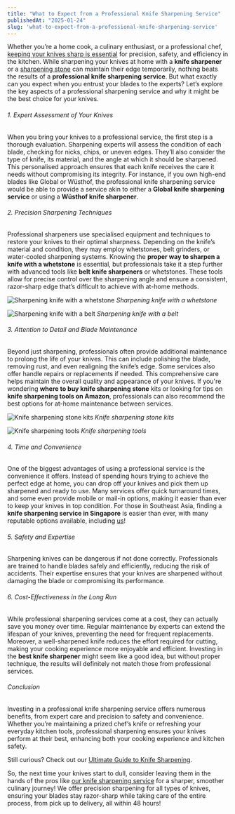 ```yaml
---
title: "What to Expect from a Professional Knife Sharpening Service"
publishedAt: "2025-01-24"
slug: 'what-to-expect-from-a-professional-knife-sharpening-service'
---
```


Whether you’re a home cook, a culinary enthusiast, or a professional chef, [keeping your knives sharp is essential](/blog/why-regular-knife-sharpening-is-essential-for-home-cooks) for precision, safety, and efficiency in the kitchen. While sharpening your knives at home with a **knife sharpener** or a [sharpening stone](/blog/choosing-the-best-knife-sharpening-stones-a-beginners-guide) can maintain their edge temporarily, nothing beats the results of a **professional knife sharpening service**. But what exactly can you expect when you entrust your blades to the experts? Let’s explore the key aspects of a professional sharpening service and why it might be the best choice for your knives.

###### 1. Expert Assessment of Your Knives

When you bring your knives to a professional service, the first step is a thorough evaluation. Sharpening experts will assess the condition of each blade, checking for nicks, chips, or uneven edges. They’ll also consider the type of knife, its material, and the angle at which it should be sharpened. This personalised approach ensures that each knife receives the care it needs without compromising its integrity. For instance, if you own high-end blades like Global or Wüsthof, the professional knife sharpening service would be able to provide a service akin to either a **Global knife sharpening service** or using a **Wüsthof knife sharpener**.

###### 2. Precision Sharpening Techniques

Professional sharpeners use specialised equipment and techniques to restore your knives to their optimal sharpness. Depending on the knife’s material and condition, they may employ whetstones, belt grinders, or water-cooled sharpening systems. Knowing the **proper way to sharpen a knife with a whetstone** is essential, but professionals take it a step further with advanced tools like **belt knife sharpeners** or whetstones. These tools allow for precise control over the sharpening angle and ensure a consistent, razor-sharp edge that’s difficult to achieve with at-home methods.

![Sharpening knife with a whetstone](/blog/knife_sharpening_whetstone.webp)
*Sharpening knife with a whetstone*

![Sharpening knife with a belt](/blog/knife_sharpening_belt.webp)
*Sharpening knife with a belt*

###### 3. Attention to Detail and Blade Maintenance

Beyond just sharpening, professionals often provide additional maintenance to prolong the life of your knives. This can include polishing the blade, removing rust, and even realigning the knife’s edge. Some services also offer handle repairs or replacements if needed. This comprehensive care helps maintain the overall quality and appearance of your knives. If you're wondering **where to buy knife sharpening stone** kits or looking for tips on **knife sharpening tools on Amazon**, professionals can also recommend the best options for at-home maintenance between services.

![Knife sharpening stone kits](/blog/knife_sharpening_stone_kits.webp)
*Knife sharpening stone kits*

![Knife sharpening tools](/blog/knife_sharpening_tools.webp)
*Knife sharpening tools*

###### 4. Time and Convenience

One of the biggest advantages of using a professional service is the convenience it offers. Instead of spending hours trying to achieve the perfect edge at home, you can drop off your knives and pick them up sharpened and ready to use. Many services offer quick turnaround times, and some even provide mobile or mail-in options, making it easier than ever to keep your knives in top condition. For those in Southeast Asia, finding a **knife sharpening service in Singapore** is easier than ever, with many reputable options available, including [us](/)!

###### 5. Safety and Expertise

Sharpening knives can be dangerous if not done correctly. Professionals are trained to handle blades safely and efficiently, reducing the risk of accidents. Their expertise ensures that your knives are sharpened without damaging the blade or compromising its performance.

###### 6. Cost-Effectiveness in the Long Run

While professional sharpening services come at a cost, they can actually save you money over time. Regular maintenance by experts can extend the lifespan of your knives, preventing the need for frequent replacements. Moreover, a well-sharpened knife reduces the effort required for cutting, making your cooking experience more enjoyable and efficient. Investing in the **best knife sharpener** might seem like a good idea, but without proper technique, the results will definitely not match those from professional services.

###### Conclusion

Investing in a professional knife sharpening service offers numerous benefits, from expert care and precision to safety and convenience. Whether you’re maintaining a prized chef’s knife or refreshing your everyday kitchen tools, professional sharpening ensures your knives perform at their best, enhancing both your cooking experience and kitchen safety. 

Still curious? Check out our [Ultimate Guide to Knife Sharpening](/blog/the-ultimate-guide-to-knife-sharpening-everything-you-need-to-know).

So, the next time your knives start to dull, consider leaving them in the hands of the pros like [our knife sharpening service](/) for a sharper, smoother culinary journey! We offer precision sharpening for all types of knives, ensuring your blades stay razor-sharp while taking care of the entire process, from pick up to delivery, all within 48 hours!